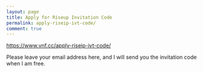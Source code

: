 ```yaml
---
layout: page
title: Apply for Riseup Invitation Code
permalink: apply-riseip-ivt-code/
comment: true
---
```


https://www.vnf.cc/apply-riseip-ivt-code/



Please leave your email address here, and I will send you the invitation code when I am free.